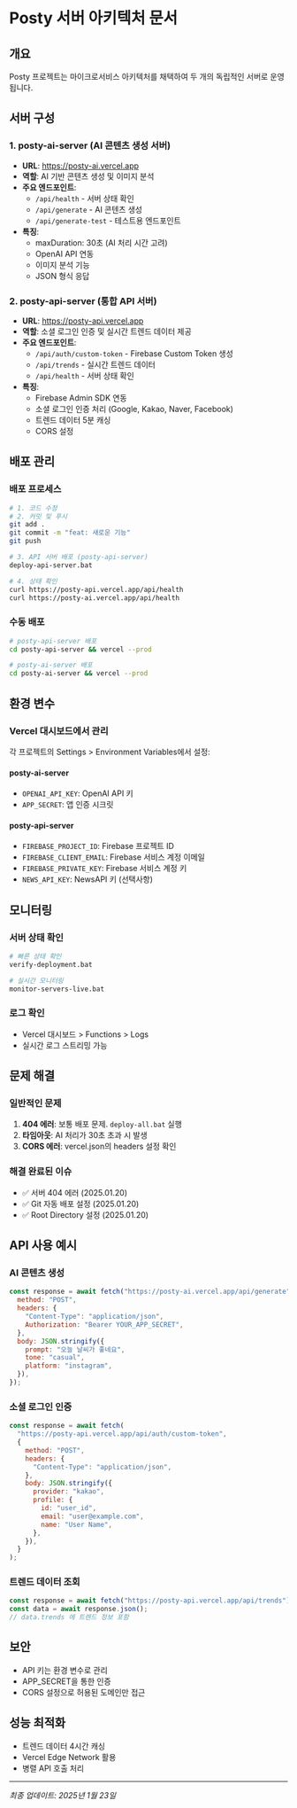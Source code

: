 # Posty 서버 아키텍처 문서

## 개요

Posty 프로젝트는 마이크로서비스 아키텍처를 채택하여 두 개의 독립적인 서버로 운영됩니다.

## 서버 구성

### 1. posty-ai-server (AI 콘텐츠 생성 서버)

- **URL**: https://posty-ai.vercel.app
- **역할**: AI 기반 콘텐츠 생성 및 이미지 분석
- **주요 엔드포인트**:
  - `/api/health` - 서버 상태 확인
  - `/api/generate` - AI 콘텐츠 생성
  - `/api/generate-test` - 테스트용 엔드포인트
- **특징**:
  - maxDuration: 30초 (AI 처리 시간 고려)
  - OpenAI API 연동
  - 이미지 분석 기능
  - JSON 형식 응답

### 2. posty-api-server (통합 API 서버)

- **URL**: https://posty-api.vercel.app
- **역할**: 소셜 로그인 인증 및 실시간 트렌드 데이터 제공
- **주요 엔드포인트**:
  - `/api/auth/custom-token` - Firebase Custom Token 생성
  - `/api/trends` - 실시간 트렌드 데이터
  - `/api/health` - 서버 상태 확인
- **특징**:
  - Firebase Admin SDK 연동
  - 소셜 로그인 인증 처리 (Google, Kakao, Naver, Facebook)
  - 트렌드 데이터 5분 캐싱
  - CORS 설정

## 배포 관리

### 배포 프로세스

```bash
# 1. 코드 수정
# 2. 커밋 및 푸시
git add .
git commit -m "feat: 새로운 기능"
git push

# 3. API 서버 배포 (posty-api-server)
deploy-api-server.bat

# 4. 상태 확인
curl https://posty-api.vercel.app/api/health
curl https://posty-ai.vercel.app/api/health
```

### 수동 배포

```bash
# posty-api-server 배포
cd posty-api-server && vercel --prod

# posty-ai-server 배포
cd posty-ai-server && vercel --prod
```

## 환경 변수

### Vercel 대시보드에서 관리

각 프로젝트의 Settings > Environment Variables에서 설정:

#### posty-ai-server

- `OPENAI_API_KEY`: OpenAI API 키
- `APP_SECRET`: 앱 인증 시크릿

#### posty-api-server

- `FIREBASE_PROJECT_ID`: Firebase 프로젝트 ID
- `FIREBASE_CLIENT_EMAIL`: Firebase 서비스 계정 이메일
- `FIREBASE_PRIVATE_KEY`: Firebase 서비스 계정 키
- `NEWS_API_KEY`: NewsAPI 키 (선택사항)

## 모니터링

### 서버 상태 확인

```bash
# 빠른 상태 확인
verify-deployment.bat

# 실시간 모니터링
monitor-servers-live.bat
```

### 로그 확인

- Vercel 대시보드 > Functions > Logs
- 실시간 로그 스트리밍 가능

## 문제 해결

### 일반적인 문제

1. **404 에러**: 보통 배포 문제. `deploy-all.bat` 실행
2. **타임아웃**: AI 처리가 30초 초과 시 발생
3. **CORS 에러**: vercel.json의 headers 설정 확인

### 해결 완료된 이슈

- ✅ 서버 404 에러 (2025.01.20)
- ✅ Git 자동 배포 설정 (2025.01.20)
- ✅ Root Directory 설정 (2025.01.20)

## API 사용 예시

### AI 콘텐츠 생성

```javascript
const response = await fetch("https://posty-ai.vercel.app/api/generate", {
  method: "POST",
  headers: {
    "Content-Type": "application/json",
    Authorization: "Bearer YOUR_APP_SECRET",
  },
  body: JSON.stringify({
    prompt: "오늘 날씨가 좋네요",
    tone: "casual",
    platform: "instagram",
  }),
});
```

### 소셜 로그인 인증

```javascript
const response = await fetch(
  "https://posty-api.vercel.app/api/auth/custom-token",
  {
    method: "POST",
    headers: {
      "Content-Type": "application/json",
    },
    body: JSON.stringify({
      provider: "kakao",
      profile: {
        id: "user_id",
        email: "user@example.com",
        name: "User Name",
      },
    }),
  }
);
```

### 트렌드 데이터 조회

```javascript
const response = await fetch("https://posty-api.vercel.app/api/trends");
const data = await response.json();
// data.trends 에 트렌드 정보 포함
```

## 보안

- API 키는 환경 변수로 관리
- APP_SECRET을 통한 인증
- CORS 설정으로 허용된 도메인만 접근

## 성능 최적화

- 트렌드 데이터 4시간 캐싱
- Vercel Edge Network 활용
- 병렬 API 호출 처리

---

_최종 업데이트: 2025년 1월 23일_
